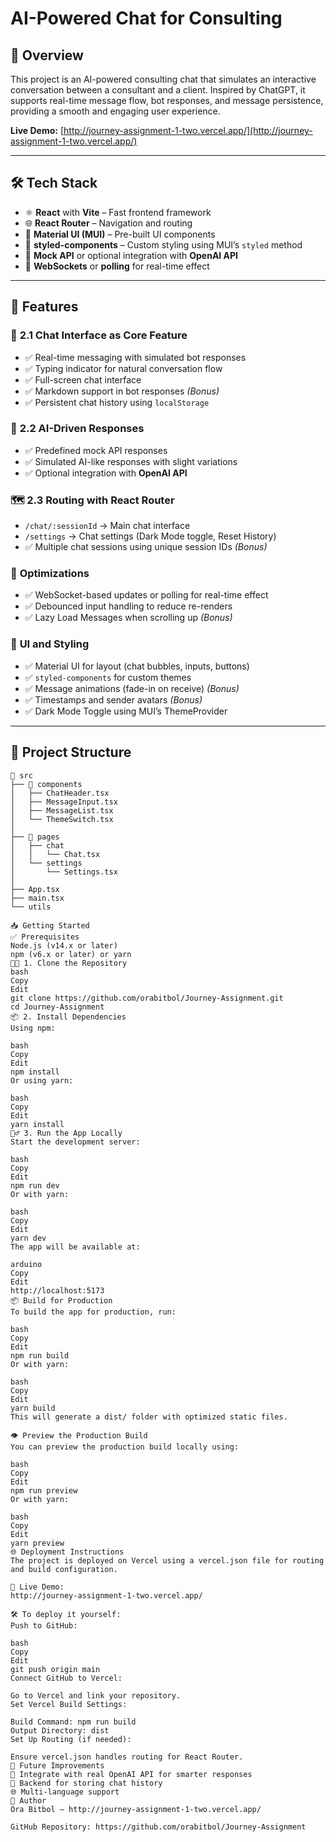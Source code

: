 # AI-Powered Chat for Consulting

## 📖 Overview

This project is an AI-powered consulting chat that simulates an interactive conversation between a consultant and a client. Inspired by ChatGPT, it supports real-time message flow, bot responses, and message persistence, providing a smooth and engaging user experience.

**Live Demo:** [http://journey-assignment-1-two.vercel.app/](http://journey-assignment-1-two.vercel.app/)

---

## 🛠️ Tech Stack

- ⚛️ **React** with **Vite** – Fast frontend framework
- 🌐 **React Router** – Navigation and routing
- 🎨 **Material UI (MUI)** – Pre-built UI components
- 💅 **styled-components** – Custom styling using MUI’s `styled` method
- 🔌 **Mock API** or optional integration with **OpenAI API**
- 🔄 **WebSockets** or **polling** for real-time effect

---

## 🚀 Features

### 💬 **2.1 Chat Interface as Core Feature**

- ✅ Real-time messaging with simulated bot responses
- ✅ Typing indicator for natural conversation flow
- ✅ Full-screen chat interface
- ✅ Markdown support in bot responses *(Bonus)*
- ✅ Persistent chat history using `localStorage`

### 🤖 **2.2 AI-Driven Responses**

- ✅ Predefined mock API responses
- ✅ Simulated AI-like responses with slight variations
- ✅ Optional integration with **OpenAI API**

### 🗺️ **2.3 Routing with React Router**

- `/chat/:sessionId` → Main chat interface
- `/settings` → Chat settings (Dark Mode toggle, Reset History)
- ✅ Multiple chat sessions using unique session IDs *(Bonus)*

### 🎯 **Optimizations**

- ✅ WebSocket-based updates or polling for real-time effect
- ✅ Debounced input handling to reduce re-renders
- ✅ Lazy Load Messages when scrolling up *(Bonus)*

### 🎨 **UI and Styling**

- ✅ Material UI for layout (chat bubbles, inputs, buttons)
- ✅ `styled-components` for custom themes
- ✅ Message animations (fade-in on receive) *(Bonus)*
- ✅ Timestamps and sender avatars *(Bonus)*
- ✅ Dark Mode Toggle using MUI’s ThemeProvider

---

## 📁 Project Structure

```plaintext
📂 src
├── 📁 components
│   ├── ChatHeader.tsx
│   ├── MessageInput.tsx
│   ├── MessageList.tsx
│   └── ThemeSwitch.tsx
│
├── 📁 pages
│   ├── chat
│   │   └── Chat.tsx
│   └── settings
│       └── Settings.tsx
│
├── App.tsx
├── main.tsx
└── utils

📥 Getting Started
✅ Prerequisites
Node.js (v14.x or later)
npm (v6.x or later) or yarn
🧑‍💻 1. Clone the Repository
bash
Copy
Edit
git clone https://github.com/orabitbol/Journey-Assignment.git
cd Journey-Assignment
📦 2. Install Dependencies
Using npm:

bash
Copy
Edit
npm install
Or using yarn:

bash
Copy
Edit
yarn install
🏃‍♂️ 3. Run the App Locally
Start the development server:

bash
Copy
Edit
npm run dev
Or with yarn:

bash
Copy
Edit
yarn dev
The app will be available at:

arduino
Copy
Edit
http://localhost:5173
📦 Build for Production
To build the app for production, run:

bash
Copy
Edit
npm run build
Or with yarn:

bash
Copy
Edit
yarn build
This will generate a dist/ folder with optimized static files.

👁️ Preview the Production Build
You can preview the production build locally using:

bash
Copy
Edit
npm run preview
Or with yarn:

bash
Copy
Edit
yarn preview
🌐 Deployment Instructions
The project is deployed on Vercel using a vercel.json file for routing and build configuration.

🌟 Live Demo:
http://journey-assignment-1-two.vercel.app/

🛠️ To deploy it yourself:
Push to GitHub:

bash
Copy
Edit
git push origin main
Connect GitHub to Vercel:

Go to Vercel and link your repository.
Set Vercel Build Settings:

Build Command: npm run build
Output Directory: dist
Set Up Routing (if needed):

Ensure vercel.json handles routing for React Router.
🎉 Future Improvements
🤖 Integrate with real OpenAI API for smarter responses
💾 Backend for storing chat history
🌐 Multi-language support
👤 Author
Ora Bitbol – http://journey-assignment-1-two.vercel.app/

GitHub Repository: https://github.com/orabitbol/Journey-Assignment

